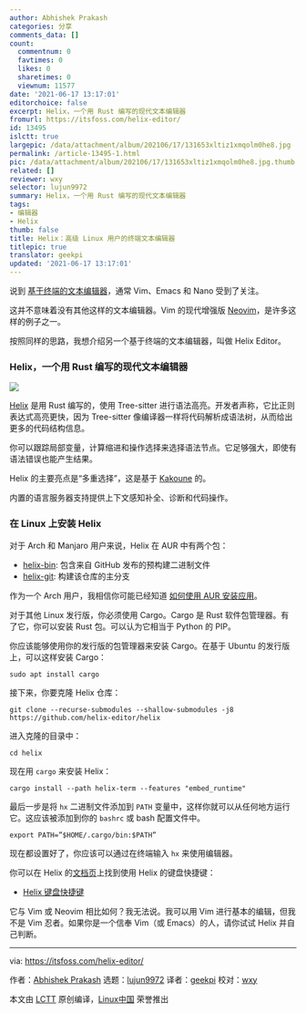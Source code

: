 ```yaml
---
author: Abhishek Prakash
categories: 分享
comments_data: []
count:
  commentnum: 0
  favtimes: 0
  likes: 0
  sharetimes: 0
  viewnum: 11577
date: '2021-06-17 13:17:01'
editorchoice: false
excerpt: Helix，一个用 Rust 编写的现代文本编辑器
fromurl: https://itsfoss.com/helix-editor/
id: 13495
islctt: true
largepic: /data/attachment/album/202106/17/131653xltiz1xmqolm0he8.jpg
permalink: /article-13495-1.html
pic: /data/attachment/album/202106/17/131653xltiz1xmqolm0he8.jpg.thumb.jpg
related: []
reviewer: wxy
selector: lujun9972
summary: Helix，一个用 Rust 编写的现代文本编辑器
tags:
- 编辑器
- Helix
thumb: false
title: Helix：高级 Linux 用户的终端文本编辑器
titlepic: true
translator: geekpi
updated: '2021-06-17 13:17:01'
---
```


 


说到 [基于终端的文本编辑器](https://itsfoss.com/command-line-text-editors-linux/)，通常 Vim、Emacs 和 Nano 受到了关注。


这并不意味着没有其他这样的文本编辑器。Vim 的现代增强版 [Neovim](https://neovim.io/)，是许多这样的例子之一。


按照同样的思路，我想介绍另一个基于终端的文本编辑器，叫做 Helix Editor。


### Helix，一个用 Rust 编写的现代文本编辑器


![](/data/attachment/album/202106/17/131653xltiz1xmqolm0he8.jpg)


[Helix](https://helix-editor.com/) 是用 Rust 编写的，使用 Tree-sitter 进行语法高亮。开发者声称，它比正则表达式高亮更快，因为 Tree-sitter 像编译器一样将代码解析成语法树，从而给出更多的代码结构信息。


你可以跟踪局部变量，计算缩进和操作选择来选择语法节点。它足够强大，即使有语法错误也能产生结果。


Helix 的主要亮点是“多重选择”，这是基于 [Kakoune](http://kakoune.org/) 的。


内置的语言服务器支持提供上下文感知补全、诊断和代码操作。


### 在 Linux 上安装 Helix


对于 Arch 和 Manjaro 用户来说，Helix 在 AUR 中有两个包：


* [helix-bin](https://aur.archlinux.org/packages/helix-bin/): 包含来自 GitHub 发布的预构建二进制文件
* [helix-git](https://aur.archlinux.org/packages/helix-git/): 构建该仓库的主分支


作为一个 Arch 用户，我相信你可能已经知道 [如何使用 AUR 安装应用](https://itsfoss.com/aur-arch-linux/)。


对于其他 Linux 发行版，你必须使用 Cargo。Cargo 是 Rust 软件包管理器。有了它，你可以安装 Rust 包。可以认为它相当于 Python 的 PIP。


你应该能够使用你的发行版的包管理器来安装 Cargo。在基于 Ubuntu 的发行版上，可以这样安装 Cargo：



```
sudo apt install cargo

```

接下来，你要克隆 Helix 仓库：



```
git clone --recurse-submodules --shallow-submodules -j8 https://github.com/helix-editor/helix

```

进入克隆的目录中：



```
cd helix

```

现在用 `cargo` 来安装 Helix：



```
cargo install --path helix-term --features "embed_runtime"

```

最后一步是将 `hx` 二进制文件添加到 `PATH` 变量中，这样你就可以从任何地方运行它。这应该被添加到你的 `bashrc` 或 bash 配置文件中。



```
export PATH=”$HOME/.cargo/bin:$PATH”

```

现在都设置好了，你应该可以通过在终端输入 `hx` 来使用编辑器。


你可以在 Helix 的[文档页](https://docs.helix-editor.com/)上找到使用 Helix 的键盘快捷键：


* [Helix 键盘快捷键](https://docs.helix-editor.com/keymap.html)


它与 Vim 或 Neovim 相比如何？我无法说。我可以用 Vim 进行基本的编辑，但我不是 Vim 忍者。如果你是一个信奉 Vim（或 Emacs）的人，请你试试 Helix 并自己判断。




---


via: <https://itsfoss.com/helix-editor/>


作者：[Abhishek Prakash](https://itsfoss.com/author/abhishek/) 选题：[lujun9972](https://github.com/lujun9972) 译者：[geekpi](https://github.com/geekpi) 校对：[wxy](https://github.com/wxy)


本文由 [LCTT](https://github.com/LCTT/TranslateProject) 原创编译，[Linux中国](https://linux.cn/) 荣誉推出